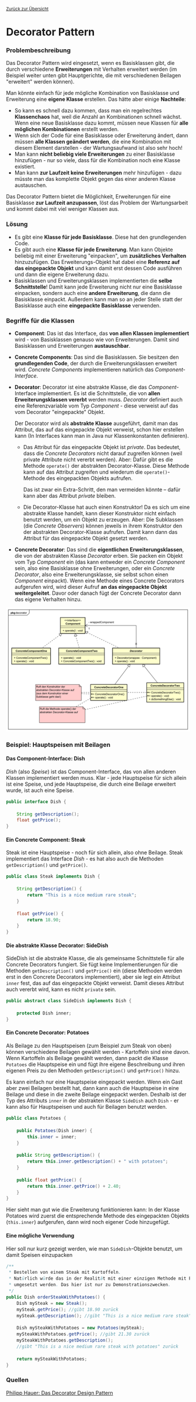 [<small>Zurück zur Übersicht</small>](../../README.md)

# Decorator Pattern

### Problembeschreibung

Das Decorator Pattern wird eingesetzt, wenn es Basisklassen gibt, die durch verschiedene **Erweiterungen** mit Verhalten erweitert werden (im Beispiel weiter unten gibt Hauptgerichte, die mit verschiedenen Beilagen "erweitert" werden können).

Man könnte einfach für jede mögliche Kombination von Basisklasse und Erweiterung eine **eigene Klasse** erstellen. Das hätte aber einige **Nachteile**:

- So kann es schnell dazu kommen, dass man ein regelrechtes **Klassenchaos** hat, weil die Anzahl an Kombinationen schnell wächst. Wenn eine neue Basisklasse dazu kommt, müssen neue Klassen für **alle möglichen Kombinationen** erstellt werden.
- Wenn sich der Code für eine Basisklasse oder Erweiterung ändert, dann müssen **alle Klassen geändert werden**, die eine Kombination mit diesem Element darstellen - der Wartungsaufwand ist also sehr hoch!
- Man kann **nicht beliebig viele Erweiterungen** zu einer Basisklasse hinzufügen - nur so viele, dass für die Kombination noch eine Klasse existiert.
- Man kann **zur Laufzeit keine Erweiterungen** mehr hinzufügen - dazu müsste man das komplette Objekt gegen das einer anderen Klasse austauschen.

Das Decorator Pattern bietet die Möglichkeit, Erweiterungen für eine Basisklasse **zur Laufzeit anzupassen**, löst das Problem der Wartungsarbeit und kommt dabei mit viel weniger Klassen aus.



### Lösung

- Es gibt eine **Klasse für jede Basisklasse**. Diese hat den grundlegenden Code.
- Es gibt auch eine **Klasse für jede Erweiterung**. Man kann Objekte beliebig mit einer Erweiterung "einpacken", um **zusätzliches Verhalten** hinzuzufügen. Das Erweiterungs-Objekt hat dabei eine **Referenz auf das eingepackte Objekt** und kann damit erst dessen Code ausführen und dann die eigene Erweiterung dazu.
- Basisklassen und Erweiterungsklassen implementierten die **selbe Schnittstelle**! Damit kann jede Erweiterung nicht nur eine Basisklasse einpacken, sondern auch eine **andere Erweiterung**, die dann die Basisklasse einpackt. Außerdem kann man so an jeder Stelle statt der Basisklasse auch eine **eingepackte Basisklasse** verwenden.



### Begriffe für die Klassen

- **Component**: Das ist das Interface, das **von allen Klassen implementiert** wird - von Basisklassen genauso wie von Erweiterungen. Damit sind Basisklassen und Erweiterungen **austauschbar**.

- **Concrete Components**: Das sind die Basisklassen. Sie besitzen den **grundlegenden Code**, der durch die Erweiterungsklassen erweitert wird. *Concrete Components* implementieren natürlich das *Component-Interface*.

- **Decorator**: Decorator ist eine abstrakte Klasse, die das *Component*-Interface implementiert. Es ist die Schnittstelle, die von **allen Erweiterungsklassen vererbt** werden muss. *Decorator* definiert auch eine Referenzvariable vom Typ *Component* - diese verweist auf das vom Decorator "eingepackte" Objekt.

  Der Decorator wird als **abstrakte Klasse** ausgeführt, damit man das Attribut, das auf das eingepackte Objekt verweist, schon hier erstellen kann (In Interfaces kann man in Java nur Klassenkonstanten definieren).

  - Das Attribut für das eingepackte Objekt ist *private*. Das bedeutet, dass die *Concrete Decorators* nicht darauf zugreifen können (weil private Attribute nicht vererbt werden). Aber: Dafür gibt es die Methode `operate()` der abstrakten Decorator-Klasse. Diese Methode kann auf das Attribut zugreifen und wiederum die `operate()`-Methode des eingepackten Objekts aufrufen.

    Das ist zwar ein Extra-Schritt, den man vermeiden könnte – dafür kann aber das Attribut *private* bleiben.

  - Die Decorator-Klasse hat auch einen Konstruktor! Da es sich um eine abstrakte Klasse handelt, kann dieser Konstruktor nicht einfach benutzt werden, um ein Objekt zu erzeugen. Aber: Die Subklassen (die *Concrete Observers*) können jeweils in ihrem Konstruktor den der abstrakten Decorator-Klasse aufrufen. Damit kann dann das Attribut für das eingepackte Objekt gesetzt werden.

- **Concrete Decorator**: Das sind die **eigentlichen Erweiterungsklassen**, die von der abstrakten Klasse *Decorator* erben. Sie packen ein Objekt vom Typ *Component* ein (das kann entweder ein *Concrete Component* sein, also eine Basisklasse ohne Erweiterungen, oder ein *Concrete Decorator*, also eine Erweiterungsklasse, sie selbst schon einen *Component* einpackt). Wenn eine Methode eines Concrete Decorators aufgerufen wird, wird dieser Aufruf **an das eingepackte Objekt weitergeleitet**. Davor oder danach fügt der Concrete Decorator dann das eigene Verhalten hinzu.

![UML-Klassendiagramm zum Decorator Pattern](classdiagram.svg)



### Beispiel: Hauptspeisen mit Beilagen

#### Das Component-Interface: Dish

*Dish* (also *Speise*) ist das Component-Interface, das von allen anderen Klassen implementiert werden muss. Klar - jede Hauptspeise für sich allein ist eine Speise, und jede Hauptspeise, die durch eine Beilage erweitert wurde, ist auch eine Speise.

```java
public interface Dish {
    
    String getDescription();
    float getPrice();
}
```



#### Ein Concrete Component: Steak

Steak ist eine Hauptspeise - noch für sich allein, also ohne Beilage. Steak implementiert das Interface *Dish* - es hat also auch die Methoden `getDescription()` und `getPrice()`.

``````java
public class Steak implements Dish {
    
    String getDescription() {
        return "This is a nice medium rare steak";
    }
    
    float getPrice() {
        return 18.90;
    }
}
``````



#### Die abstrakte Klasse Decorator: SideDish

SideDish ist die abstrakte Klasse, die als gemeinsame Schnittstelle für alle Concrete Decorators fungiert. Sie fügt keine Implementierungen für die Methoden `getDescription()` und `getPrice()` ein (diese Methoden werden erst in den Concrete Decorators implementiert), aber sie legt ein Attribut `inner` fest, das auf das eingepackte Objekt verweist. Damit dieses Attribut auch vererbt wird, kann es nicht `private` sein.

``````java
public abstract class SideDish implements Dish {
    
    protected Dish inner;
}
``````



#### Ein Concrete Decorator: Potatoes

Als Beilage zu den Hauptspeisen (zum Beispiel zum Steak von oben) können verschiedene Beilagen gewählt werden - Kartoffeln sind eine davon. Wenn Kartoffeln als Beilage gewählt werden, dann packt die Klasse `Potatoes` die Hauptspeise ein und fügt ihre eigene Beschreibung und ihren eigenen Preis zu den Methoden `getDescription()` und `getPrice()` hinzu.

Es kann einfach nur eine Hauptspeise eingepackt werden. Wenn ein Gast aber zwei Beilagen bestellt hat, dann kann auch die Hauptspeise in eine Beilage und diese in die zweite Beilage eingepackt werden. Deshalb ist der Typ des Attributs `inner` in der abstrakten Klasse `SideDish` auch `Dish` - er kann also für Hauptspeisen und auch für Beilagen benutzt werden.

``````java
public class Potatoes {
    
    public Potatoes(Dish inner) {
        this.inner = inner;
    }
    
    public String getDescription() {
        return this.inner.getDescription() + " with potatoes";
    }
    
    public float getPrice() {
        return this.inner.getPrice() + 2.40;
    }
}
``````



Hier sieht man gut wie die Erweiterung funktionieren kann: In der Klasse Potatoes wird zuerst die entsprechende Methode des eingepackten Objekts (`this.inner`) aufgerufen, dann wird noch eigener Code hinzugefügt.

#### Eine mögliche Verwendung

Hier soll nur kurz gezeigt werden, wie man `SideDish`-Objekte benutzt, um damit Speisen einzupacken

``````java
/**
 * Bestellen von einem Steak mit Kartoffeln.
 * Natürlich würde das in der Realität mit einer einzigen Methode mit Parametern
 * umgesetzt werden. Das hier ist nur zu Demonstrationszwecken.
 */
public Dish orderSteakWithPotatoes() {
    Dish mySteak = new Steak();
    mySteak.getPrice(); //gibt 18.90 zurück
    mySteak.getDescription(); //gibt "This is a nice medium rare steak" zurück
    
    Dish mySteakWithPotatoes = new Potatoes(mySteak);
    mySteakWithPotatoes.getPrice(); //gibt 21.30 zurück
    mySteakWithPotatoes.getDescription(); 
    //gibt "This is a nice medium rare steak with potatoes" zurück
    
    return mySteakWithPotatoes;
}
``````



### Quellen

[Philipp Hauer: Das Decorator Design Pattern](https://www.philipphauer.de/study/se/design-pattern/decorator.php)